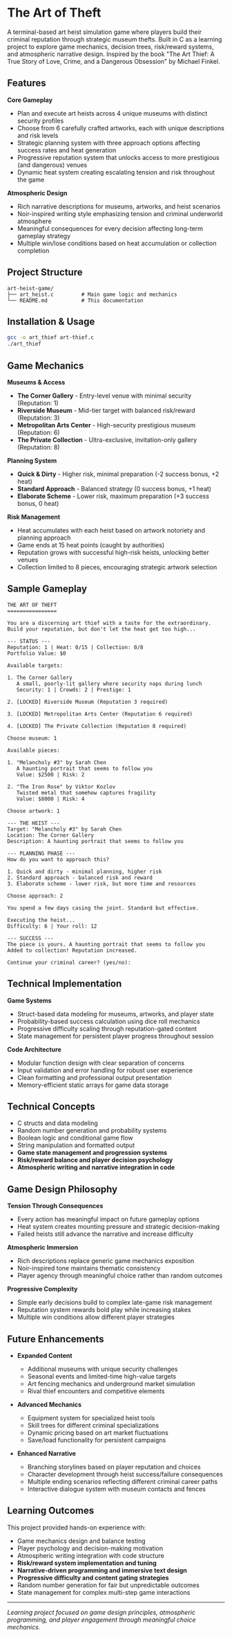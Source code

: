 # The Art of Theft
A terminal-based art heist simulation game where players build their criminal reputation through strategic museum thefts. Built in C as a learning project to explore game mechanics, decision trees, risk/reward systems, and atmospheric narrative design. Inspired by the book "The Art Thief: A True Story of Love, Crime, and a Dangerous Obsession" by Michael Finkel.

## Features
**Core Gameplay**
- Plan and execute art heists across 4 unique museums with distinct security profiles
- Choose from 6 carefully crafted artworks, each with unique descriptions and risk levels
- Strategic planning system with three approach options affecting success rates and heat generation
- Progressive reputation system that unlocks access to more prestigious (and dangerous) venues
- Dynamic heat system creating escalating tension and risk throughout the game

**Atmospheric Design**
- Rich narrative descriptions for museums, artworks, and heist scenarios
- Noir-inspired writing style emphasizing tension and criminal underworld atmosphere
- Meaningful consequences for every decision affecting long-term gameplay strategy
- Multiple win/lose conditions based on heat accumulation or collection completion

## Project Structure
```
art-heist-game/
├── art_heist.c         # Main game logic and mechanics
└── README.md           # This documentation
```

## Installation & Usage
```bash
gcc -o art_thief art-thief.c
./art_thief
```

## Game Mechanics
**Museums & Access**
- **The Corner Gallery** - Entry-level venue with minimal security (Reputation: 1)
- **Riverside Museum** - Mid-tier target with balanced risk/reward (Reputation: 3)
- **Metropolitan Arts Center** - High-security prestigious museum (Reputation: 6)
- **The Private Collection** - Ultra-exclusive, invitation-only gallery (Reputation: 8)

**Planning System**
- **Quick & Dirty** - Higher risk, minimal preparation (-2 success bonus, +2 heat)
- **Standard Approach** - Balanced strategy (0 success bonus, +1 heat)
- **Elaborate Scheme** - Lower risk, maximum preparation (+3 success bonus, 0 heat)

**Risk Management**
- Heat accumulates with each heist based on artwork notoriety and planning approach
- Game ends at 15 heat points (caught by authorities)
- Reputation grows with successful high-risk heists, unlocking better venues
- Collection limited to 8 pieces, encouraging strategic artwork selection

## Sample Gameplay
```
THE ART OF THEFT
================

You are a discerning art thief with a taste for the extraordinary.
Build your reputation, but don't let the heat get too high...

--- STATUS ---
Reputation: 1 | Heat: 0/15 | Collection: 0/8
Portfolio Value: $0

Available targets:

1. The Corner Gallery
   A small, poorly-lit gallery where security naps during lunch
   Security: 1 | Crowds: 2 | Prestige: 1

2. [LOCKED] Riverside Museum (Reputation 3 required)

3. [LOCKED] Metropolitan Arts Center (Reputation 6 required)

4. [LOCKED] The Private Collection (Reputation 8 required)

Choose museum: 1

Available pieces:

1. "Melancholy #3" by Sarah Chen
   A haunting portrait that seems to follow you
   Value: $2500 | Risk: 2

2. "The Iron Rose" by Viktor Kozlov
   Twisted metal that somehow captures fragility
   Value: $8000 | Risk: 4

Choose artwork: 1

--- THE HEIST ---
Target: "Melancholy #3" by Sarah Chen
Location: The Corner Gallery
Description: A haunting portrait that seems to follow you

--- PLANNING PHASE ---
How do you want to approach this?

1. Quick and dirty - minimal planning, higher risk
2. Standard approach - balanced risk and reward
3. Elaborate scheme - lower risk, but more time and resources

Choose approach: 2

You spend a few days casing the joint. Standard but effective.

Executing the heist...
Difficulty: 6 | Your roll: 12

--- SUCCESS ---
The piece is yours. A haunting portrait that seems to follow you
Added to collection! Reputation increased.

Continue your criminal career? (yes/no):
```

## Technical Implementation
**Game Systems**
- Struct-based data modeling for museums, artworks, and player state
- Probability-based success calculation using dice roll mechanics
- Progressive difficulty scaling through reputation-gated content
- State management for persistent player progress throughout session

**Code Architecture**
- Modular function design with clear separation of concerns
- Input validation and error handling for robust user experience
- Clean formatting and professional output presentation
- Memory-efficient static arrays for game data storage

## Technical Concepts
- C structs and data modeling
- Random number generation and probability systems
- Boolean logic and conditional game flow
- String manipulation and formatted output
- **Game state management and progression systems**
- **Risk/reward balance and player decision psychology**
- **Atmospheric writing and narrative integration in code**

## Game Design Philosophy
**Tension Through Consequences**
- Every action has meaningful impact on future gameplay options
- Heat system creates mounting pressure and strategic decision-making
- Failed heists still advance the narrative and increase difficulty

**Atmospheric Immersion**
- Rich descriptions replace generic game mechanics exposition
- Noir-inspired tone maintains thematic consistency
- Player agency through meaningful choice rather than random outcomes

**Progressive Complexity**
- Simple early decisions build to complex late-game risk management
- Reputation system rewards bold play while increasing stakes
- Multiple win conditions allow different player strategies

## Future Enhancements
- **Expanded Content**
  - Additional museums with unique security challenges
  - Seasonal events and limited-time high-value targets
  - Art fencing mechanics and underground market simulation
  - Rival thief encounters and competitive elements

- **Advanced Mechanics**
  - Equipment system for specialized heist tools
  - Skill trees for different criminal specializations
  - Dynamic pricing based on art market fluctuations
  - Save/load functionality for persistent campaigns

- **Enhanced Narrative**
  - Branching storylines based on player reputation and choices
  - Character development through heist success/failure consequences
  - Multiple ending scenarios reflecting different criminal career paths
  - Interactive dialogue system with museum contacts and fences

## Learning Outcomes
This project provided hands-on experience with:
- Game mechanics design and balance testing
- Player psychology and decision-making motivation
- Atmospheric writing integration with code structure
- **Risk/reward system implementation and tuning**
- **Narrative-driven programming and immersive text design**
- **Progressive difficulty and content gating strategies**
- Random number generation for fair but unpredictable outcomes
- State management for complex multi-step game interactions

---
*Learning project focused on game design principles, atmospheric programming, and player engagement through meaningful choice mechanics.*